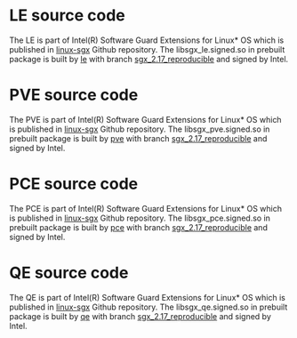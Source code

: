 # LE source code   
The LE is part of Intel(R) Software Guard Extensions for Linux\* OS which is published in [linux-sgx](https://github.com/intel/linux-sgx/) Github repository. The libsgx_le.signed.so in prebuilt package is built by [le](https://github.com/intel/linux-sgx/tree/master/psw/ae/le) with branch [sgx_2.17_reproducible](https://github.com/intel/linux-sgx/tree/sgx_2.17_reproducible) and signed by Intel.

# PVE source code   
The PVE is part of Intel(R) Software Guard Extensions for Linux\* OS which is published in [linux-sgx](https://github.com/intel/linux-sgx/) Github repository. The libsgx_pve.signed.so in prebuilt package is built by [pve](https://github.com/intel/linux-sgx/tree/master/psw/ae/pve) with branch [sgx_2.17_reproducible](https://github.com/intel/linux-sgx/tree/sgx_2.17_reproducible) and signed by Intel.

# PCE source code   
The PCE is part of Intel(R) Software Guard Extensions for Linux\* OS which is published in [linux-sgx](https://github.com/intel/linux-sgx/) Github repository. The libsgx_pce.signed.so in prebuilt package is built by [pce](https://github.com/intel/linux-sgx/tree/master/psw/ae/pce) with branch [sgx_2.17_reproducible](https://github.com/intel/linux-sgx/tree/sgx_2.17_reproducible) and signed by Intel.

# QE source code   
The QE is part of Intel(R) Software Guard Extensions for Linux\* OS which is published in [linux-sgx](https://github.com/intel/linux-sgx/) Github repository. The libsgx_qe.signed.so in prebuilt package is built by [qe](https://github.com/intel/linux-sgx/tree/master/psw/ae/qe) with branch [sgx_2.17_reproducible](https://github.com/intel/linux-sgx/tree/sgx_2.17_reproducible) and signed by Intel.
